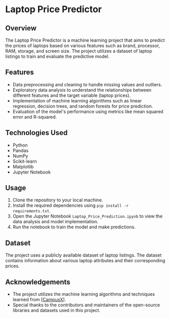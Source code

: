 # Laptop Price Predictor

## Overview
The Laptop Price Predictor is a machine learning project that aims to predict the prices of laptops based on various features such as brand, processor, RAM, storage, and screen size. The project utilizes a dataset of laptop listings to train and evaluate the predictive model.

## Features
- Data preprocessing and cleaning to handle missing values and outliers.
- Exploratory data analysis to understand the relationships between different features and the target variable (laptop prices).
- Implementation of machine learning algorithms such as linear regression, decision trees, and random forests for price prediction.
- Evaluation of the model's performance using metrics like mean squared error and R-squared.

## Technologies Used
- Python
- Pandas
- NumPy
- Scikit-learn
- Matplotlib
- Jupyter Notebook

## Usage
1. Clone the repository to your local machine.
2. Install the required dependencies using `pip install -r requirements.txt`.
3. Open the Jupyter Notebook `Laptop_Price_Prediction.ipynb` to view the data analysis and model implementation.
4. Run the notebook to train the model and make predictions.

## Dataset
The project uses a publicly available dataset of laptop listings. The dataset contains information about various laptop attributes and their corresponding prices.

## Acknowledgements
- The project utilizes the machine learning algorithms and techniques learned from [[CampusX](https://youtu.be/BgpM2IiCH6k?si=2j5Vb8Xi7-NCDWa-)].
- Special thanks to the contributors and maintainers of the open-source libraries and datasets used in this project.
